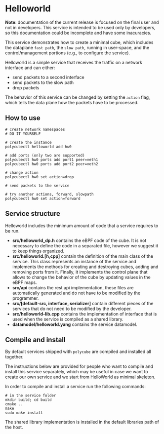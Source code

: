 # Helloworld


**Note**: documentation of the current release is focused on the final user and not in developers. This service is intended to be used only by developers, so this documentation could be incomplete and have some inacuracies.

This service demonstrates how to create a minimal cube, which includes the dataplane `fast path`, the `slow path`, running in user-space, and the control/management portions (e.g., to configure the service).

Helloworld is a simple service that receives the traffic on a network interface and can either:

- send packets to a second interface
- send packets to the slow path
- drop packets

The behavior of this service can be changed by setting the ``action`` flag, which tells the data plane how the packets have to be processed.

## How to use


```
# create network namespaces
# DO IT YOURSELF

# create the instance
polycubectl helloworld add hw0

# add ports (only two are supported)
polycubectl hw0 ports add port1 peer=veth1
polycubectl hw0 ports add port2 peer=veth2

# change action
polycubectl hw0 set action=drop

# send packets to the service

# try another actions, forward, slowpath
polycubectl hw0 set action=forward
```

## Service structure


Helloworld includes the minimum amount of code that a service requires to be run.

- **src/helloworld_dp.h** contains the eBPF code of the cube. It is not necessary to define the code in a separated file, however we suggest it to keep things organized.
- **src/helloworld.[h,cpp]** contain the definition of the main class of the service. This class represents an instance of the service and implements the methods for creating and destroying cubes, adding and removing ports from it. Finally, it implements the control plane that allows to change the behavior of the cube by updating values in the eBPF maps.
- **src/api** contains the rest api implementation, these files are automatically generated and do not have to be modified by the programmer.
- **src/[default-src, interface, serializer]** contain different pieces of the services that do not need to be modified by the developer.
- **src/helloworld-lib.cpp** contains the implementation of interface that is used when the service is compiled as a shared library.
- **datamodel/helloworld.yang** contains the service datamodel.

## Compile and install


By default services shipped with `polycube` are compiled and installed all together.

The instructions below are provided for people who want to compile and install this service separately, which may be useful in case we want to create our own service and we start from HelloWorld as minimal skeleton.

In order to compile and install a service run the following commands:

```
# in the service folder
mkdir build; cd build
cmake ..
make
sudo make install
```

The shared library implementation is installed in the default libraries path of the host.
